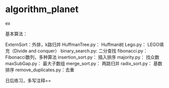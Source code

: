# algorithm_planet
ex

基本算法：

ExternSort：外排，k路归并
HuffmanTree.py： Huffman树
Lego.py： LEGO填充（Divide and conquer）
binary_search.py: 二分查找
fibonacci.py： Fibonacci数列，多种算法
insertion_sort.py： 插入排序
majority.py： 找众数
maxSubGap.py： 最大子数组
merge_sort.py： 两路归并
radix_sort.py： 基数排序
remove_duplicates.py：去重

日后练习，多写注释==
